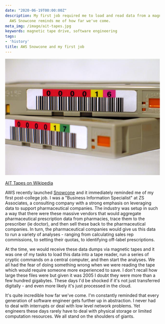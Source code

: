 ```yaml
---
date: "2020-06-19T00:00:00Z"
description: My first job required me to load and read data from a magnetic tape drive.
  AWS Snowcone reminds me of how far we've come.
meta_img: /image/ait-tapes.jpg
keywords: magnetic tape drive, software engineering
tags:
- 'history'
title: AWS Snowcone and my first job
---
```


<img src="/image/ait-tapes.jpg" alt="AIT tapes" data-width="640" data-height="480" data-layout="responsive" />
<p class="caption"><a href="https://en.wikipedia.org/wiki/Advanced_Intelligent_Tape">AIT Tapes on Wikipedia</a></p>

AWS recently launched [Snowcone](https://aws.amazon.com/snowcone/) and it immediately reminded me of my first post-college job. I was a "Business Information Specialist" at ZS Associates, a consulting company with a strong emphasis on leveraging data to support pharmaceutical companies. The industry was setup in such a way that there were these massive vendors that would aggregate pharmaceutical prescription data from pharmacies, trace them to the prescriber (ie doctor), and then sell these back to the pharmaceutical companies. In turn, the pharmaceutical companies would give us this data to run a variety of analyses - ranging from calculating sales rep commissions, to setting their quotas, to identifying off-label prescriptions.

At the time, we would receive these data dumps via magnetic tapes and it was one of my tasks to load this data into a tape reader, run a series of cryptic commands on a central computer, and then start the analyses. We all had the fear of doing something wrong when we were reading the tape which would require someone more experienced to save. I don't recall how large these files were but given it was 2005 I doubt they were more than a few hundred gigabytes. These days I'd be shocked if it's not just transferred digitally - and even more likely it's just processed in the cloud.

It's quite incredible how far we've come. I'm constantly reminded that every generation of software engineer gets further up in abstraction. I never had to deal with interrupts or deal with low level network problems. Yet engineers these days rarely have to deal with physical storage or limited computation resources. We all stand on the shoulders of giants.
